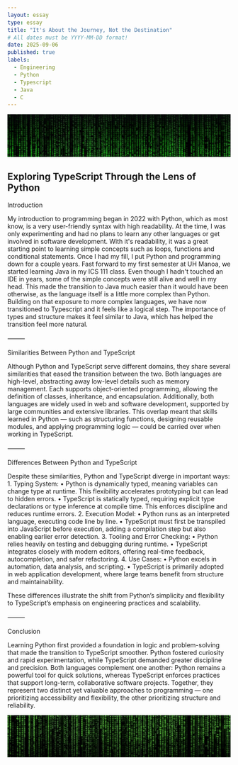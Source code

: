 ```yaml
---
layout: essay
type: essay
title: "It's About the Journey, Not the Destination"
# All dates must be YYYY-MM-DD format!
date: 2025-09-06
published: true
labels:
  - Engineering
  - Python
  - Typescript
  - Java
  - C
---
```



<div class="essay-page">
  <img src="../img/essays/matrix1.jpeg" class="essay-header-img" alt="Matrix Banner">
</div>

<div class="text-center">
  <h2>Exploring TypeScript Through the Lens of Python</h2>
</div>

Introduction

My introduction to programming began in 2022 with Python, which as most know, is a very user-friendly syntax with high readability. At the time, I was only experimenting and had no plans to learn any other languages or get involved in software development. With it's readability, it was a great starting point to learning simple concepts such as loops, functions and conditional statements. Once I had my fill, I put Python and programming down for a couple years. Fast forward to my first semester at UH Manoa, we started learning Java in my ICS 111 class. Even though I hadn't touched an IDE in years, some of the simple concepts were still alive and well in my head. This made the transition to Java much easier than it would have been otherwise, as the language itself is a little more complex than Python. Building on that exposure to more complex languages, we have now transitioned to Typescript and it feels like a logical step. The importance of types and structure makes it feel similar to Java, which has helped the transition feel more natural.

⸻

Similarities Between Python and TypeScript

Although Python and TypeScript serve different domains, they share several similarities that eased the transition between the two. Both languages are high-level, abstracting away low-level details such as memory management. Each supports object-oriented programming, allowing the definition of classes, inheritance, and encapsulation. Additionally, both languages are widely used in web and software development, supported by large communities and extensive libraries. This overlap meant that skills learned in Python — such as structuring functions, designing reusable modules, and applying programming logic — could be carried over when working in TypeScript.

⸻

Differences Between Python and TypeScript

Despite these similarities, Python and TypeScript diverge in important ways:
	1.	Typing System:
	•	Python is dynamically typed, meaning variables can change type at runtime. This flexibility accelerates prototyping but can lead to hidden errors.
	•	TypeScript is statically typed, requiring explicit type declarations or type inference at compile time. This enforces discipline and reduces runtime errors.
	2.	Execution Model:
	•	Python runs as an interpreted language, executing code line by line.
	•	TypeScript must first be transpiled into JavaScript before execution, adding a compilation step but also enabling earlier error detection.
	3.	Tooling and Error Checking:
	•	Python relies heavily on testing and debugging during runtime.
	•	TypeScript integrates closely with modern editors, offering real-time feedback, autocompletion, and safer refactoring.
	4.	Use Cases:
	•	Python excels in automation, data analysis, and scripting.
	•	TypeScript is primarily adopted in web application development, where large teams benefit from structure and maintainability.

These differences illustrate the shift from Python’s simplicity and flexibility to TypeScript’s emphasis on engineering practices and scalability.

⸻

Conclusion

Learning Python first provided a foundation in logic and problem-solving that made the transition to TypeScript smoother. Python fostered curiosity and rapid experimentation, while TypeScript demanded greater discipline and precision. Both languages complement one another: Python remains a powerful tool for quick solutions, whereas TypeScript enforces practices that support long-term, collaborative software projects. Together, they represent two distinct yet valuable approaches to programming — one prioritizing accessibility and flexibility, the other prioritizing structure and reliability.



<div class="essay-page">
  <img src="../img/essays/matrix2.jpeg" class="essay-header-img" alt="Matrix Banner">
</div>

